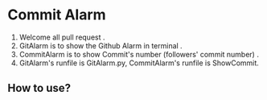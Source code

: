 # Commit Alarm

1. Welcome all pull request .
2. GitAlarm is to show the Github Alarm in terminal .
3. CommitAlarm is to show Commit's number (followers\' commit number) .
4. GitAlarm\'s runfile is GitAlarm.py, CommitAlarm\'s runfile is ShowCommit.


## How to use?
